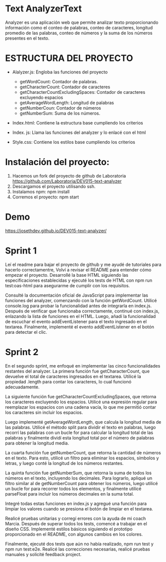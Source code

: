 # Text AnalyzerText
Analyzer es una aplicación web que permite analizar texto proporcionando información como el conteo de palabras, conteo de caracteres, longitud promedio de las palabras, conteo de números y la suma de los números presentes en el texto.

# ESTRUCTURA  DEL PROYECTO
  * Alalyzer.js: Engloba las funciones del proyecto
    - getWordCount: Contador de palabras.
    - getCharacterCount: Contador de caracteres
    - getCharacterCountExcludingSpaces: Contador de caracteres excluyendo espacios
    - getAverageWordLength: Longitud de palabras
    - getNumberCoun: Contador de números
    - getNumberSum: Suma de los números.

  * Index.html: Contiene la estructura base cumpliendo los criterios
  * Index. js: Llama las funciones del analyzer y lo enlacé con el html
  * Style.css: Contiene los estilos base cumpliendo los criterios

# Instalación del proyecto:
  1. Hacemos un fork del proyecto de github de Laboratoria
    https://github.com/Laboratoria/DEV015-text-analyzer
  2. Descargamos el proyecto utilisando ssh.
  3. Instalamos npm: npm install
  4. Corremos el proyecto: npm start

# Demo

https://josethdev.github.io/DEV015-text-analyzer/


# Sprint 1
Leí el readme para bajar el proyecto de github y me ayudé de tutoriales para hacerlo correctamentre,  Volví a revisar el README para entender cómo empezar el proyecto. Desarrollé la base HTML siguiendo las especificaciones establecidas y ejecuté los tests de HTML con npm run test:oas-html para asegurarme de cumplir con los requisitos.

Consulté la documentación oficial de JavaScript para implementar las funciones del analyzer, comenzando con la función getWordCount. Utilicé console.log para probar la funcionalidad antes de integrarla en index.js. Después de verificar que funcionaba correctamente, continué con index.js, enlazando la lista de funciones en el HTML. Luego, añadí la funcionalidad de escuchar el evento addEventListener para el texto ingresado en el textarea. Finalmente, implementé el evento addEventListener en el botón para detectar el clic.

# Sprint 2
En el segundo sprint, me enfoqué en implementar las cinco funcionalidades restantes del analyzer. La primera función fue getCharacterCount, que devuelve el total de caracteres ingresados en el textarea. Utilicé la propiedad .length para contar los caracteres, lo cual funcionó adecuadamente.

La siguiente función fue getCharacterCountExcludingSpaces, que retorna los caracteres excluyendo los espacios. Utilicé una expresión regular para reemplazar los espacios con una cadena vacía, lo que me permitió contar los caracteres sin incluir los espacios.

Luego implementé getAverageWordLength, que calcula la longitud media de las palabras. Utilicé el método split para dividir el texto en palabras, luego recorrí las palabras con un bucle for para calcular la longitud total de las palabras y finalmente dividí esta longitud total por el número de palabras para obtener la longitud media.

La cuarta función fue getNumberCount, que retorna la cantidad de números en el texto. Para esto, utilicé un filtro para eliminar los espacios, símbolos y letras, y luego conté la longitud de los números restantes.

La quinta función fue getNumberSum, que retorna la suma de todos los números en el texto, incluyendo los decimales. Para lograrlo, apliqué un filtro similar al de getNumberCount para obtener los números, luego utilicé un bucle for para recorrer todos los elementos, y finalmente utilicé parseFloat para incluir los números decimales en la suma total.

Integré todas estas funciones en index.js y agregué una función para limpiar los valores cuando se presiona el botón de limpiar en el textarea.

Realicé pruebas unitarias y corregí errores con la ayuda de mi coach Marcia. Después de superar todos los tests, comencé a trabajar en el diseño CSS. Implementé estilos básicos siguiendo el prototipo proporcionado en el README, con algunos cambios en los colores.

Finalmente, ejecuté dos tests que aún no había realizado, npm run test y npm run test:e2e. Realicé las correcciones necesarias, realicé pruebas manuales y solicité feedback project.

